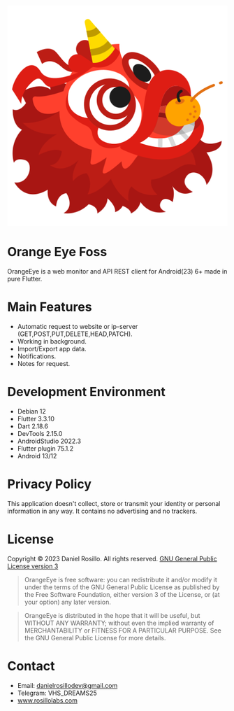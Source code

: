 ![](https://github.com/DanielRosillo/orange-eye-foss/blob/main/4160491_celebration_chinese_dance_eat_lion_icon.png)

# Orange Eye Foss
OrangeEye is a web monitor and API REST client for Android(23) 6+ made in pure Flutter.

# Main Features

* Automatic request to website or ip-server (GET,POST,PUT,DELETE,HEAD,PATCH). 
* Working in background. 
* Import/Export app data. 
* Notifications. 
* Notes for request.

# Development Environment
- Debian 12
- Flutter 3.3.10
- Dart 2.18.6
- DevTools 2.15.0
- AndroidStudio 2022.3
- Flutter plugin 75.1.2
- Android 13/12

# Privacy Policy
This application doesn't collect, store or transmit your identity or personal information in any way. It contains no advertising and no trackers.

# License
Copyright © 2023 Daniel Rosillo. All rights reserved.
[GNU General Public License version 3](https://www.gnu.org/licenses/gpl.txt)
> OrangeEye is free software: you can redistribute it and/or modify it under the terms of the GNU General Public License as published by the Free Software Foundation, either version 3 of the License, or (at your option) any later version.

> OrangeEye is distributed in the hope that it will be useful, but WITHOUT ANY WARRANTY; without even the implied warranty of MERCHANTABILITY or FITNESS FOR A PARTICULAR PURPOSE. See the GNU General Public License for more details.

# Contact 
* Email: danielrosillodev@gmail.com
* Telegram: VHS_DREAMS25
* www.rosillolabs.com
